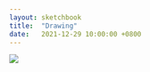 ```yaml
---
layout: sketchbook
title:  "Drawing"
date:   2021-12-29 10:00:00 +0800
---
```


<img src="/Sketchbook/Images/{{ page.date | date: '%Y-%m-%d' }}/preview.jpg">